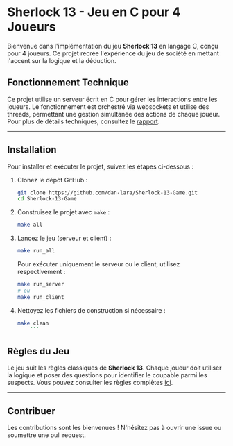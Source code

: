 # Sherlock 13 - Jeu en C pour 4 Joueurs

Bienvenue dans l'implémentation du jeu **Sherlock 13** en langage C, conçu pour 4 joueurs. Ce projet recrée l'expérience du jeu de société en mettant l'accent sur la logique et la déduction.

## Fonctionnement Technique

Ce projet utilise un serveur écrit en C pour gérer les interactions entre les joueurs. Le fonctionnement est orchestré via websockets et utilise des threads, permettant une gestion simultanée des actions de chaque joueur. Pour plus de détails techniques, consultez le [rapport](doc/rapport.pdf).

---

## Installation

Pour installer et exécuter le projet, suivez les étapes ci-dessous :

1. Clonez le dépôt GitHub :
    ```bash
    git clone https://github.com/dan-lara/Sherlock-13-Game.git
    cd Sherlock-13-Game
    ```
2. Construisez le projet avec `make` :
    ```bash
    make all
    ```

3. Lancez le jeu (serveur et client) :
    ```bash
    make run_all
    ```
    Pour exécuter uniquement le serveur ou le client, utilisez respectivement :
    ```bash
    make run_server
    # ou
    make run_client
    ```

4. Nettoyez les fichiers de construction si nécessaire :
    ```bash
    make clean
        ```
<!-- ---

## Démonstration

Ajoutez ici une capture d'écran ou une photo montrant le jeu en action :

![Démonstration du jeu](doc/demo.png)

---

## Architecture

Voici un schéma de l'architecture du projet pour mieux comprendre son organisation :

![Schéma de l'architecture](doc/architecture.png)

--- -->

## Règles du Jeu

Le jeu suit les règles classiques de **Sherlock 13**. Chaque joueur doit utiliser la logique et poser des questions pour identifier le coupable parmi les suspects. Vous pouvez consulter les règles complètes [ici](doc/regle.pdf).

---

## Contribuer

Les contributions sont les bienvenues ! N'hésitez pas à ouvrir une issue ou soumettre une pull request.

